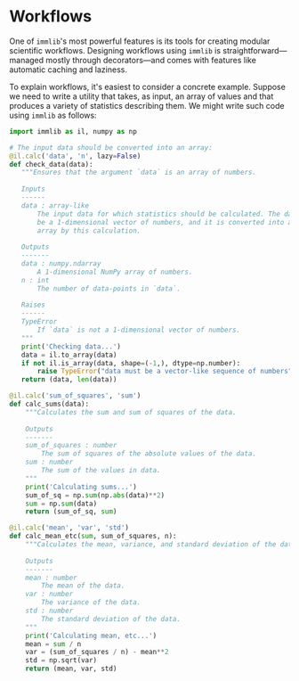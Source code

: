 # Workflows

One of `immlib`'s most powerful features is its tools for creating modular
scientific workflows. Designing workflows using `immlib` is
straightforward&mdash;managed mostly through decorators&mdash;and comes with
features like automatic caching and laziness.

To explain workflows, it's easiest to consider a concrete example. Suppose we
need to write a utility that takes, as input, an array of values and that
produces a variety of statistics describing them. We might write such code
using `immlib` as follows:

```python
import immlib as il, numpy as np

# The input data should be converted into an array:
@il.calc('data', 'n', lazy=False)
def check_data(data):
   """Ensures that the argument `data` is an array of numbers.
   
   Inputs
   ------
   data : array-like
       The input data for which statistics should be calculated. The data must
       be a 1-dimensional vector of numbers, and it is converted into a NumPy
       array by this calculation.
   
   Outputs
   -------
   data : numpy.ndarray
       A 1-dimensional NumPy array of numbers.
   n : int
       The number of data-points in `data`.
   
   Raises
   ------
   TypeError
       If `data` is not a 1-dimensional vector of numbers.
   """
   print('Checking data...')
   data = il.to_array(data)
   if not il.is_array(data, shape=(-1,), dtype=np.number):
       raise TypeError("data must be a vector-like sequence of numbers")
   return (data, len(data))

@il.calc('sum_of_squares', 'sum')
def calc_sums(data):
    """Calculates the sum and sum of squares of the data.
    
    Outputs
    -------
    sum_of_squares : number
        The sum of squares of the absolute values of the data.
    sum : number
        The sum of the values in data.
    """
    print('Calculating sums...')
    sum_of_sq = np.sum(np.abs(data)**2)
    sum = np.sum(data)
    return (sum_of_sq, sum)

@il.calc('mean', 'var', 'std')
def calc_mean_etc(sum, sum_of_squares, n):
    """Calculates the mean, variance, and standard deviation of the data.
    
    Outputs
    -------
    mean : number
        The mean of the data.
    var : number
        The variance of the data.
    std : number
        The standard deviation of the data.
    """
    print('Calculating mean, etc...')
    mean = sum / n
    var = (sum_of_squares / n) - mean**2
    std = np.sqrt(var)
    return (mean, var, std)
```
